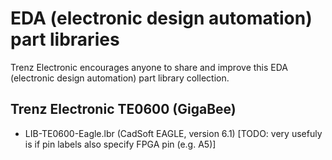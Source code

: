 # EDA (electronic design automation) part libraries
Trenz Electronic encourages anyone to share and improve this EDA (electronic design automation) part library collection.

## Trenz Electronic TE0600 (GigaBee)
- LIB-TE0600-Eagle.lbr (CadSoft EAGLE, version 6.1) [TODO: very usefuly is if pin labels also specify FPGA pin (e.g. A5)]
